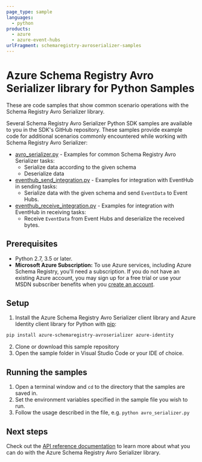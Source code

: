 ```yaml
---
page_type: sample
languages:
  - python
products:
  - azure
  - azure-event-hubs
urlFragment: schemaregistry-avroserializer-samples
---
```


# Azure Schema Registry Avro Serializer library for Python Samples

These are code samples that show common scenario operations with the Schema Registry Avro Serializer library.

Several Schema Registry Avro Serializer Python SDK samples are available to you in the SDK's GitHub repository. These samples provide example code for additional scenarios commonly encountered while working with Schema Registry Avro Serializer:

* [avro_serializer.py][avro_serializer_sample] - Examples for common Schema Registry Avro Serializer tasks:
    * Serialize data according to the given schema
    * Deserialize data
* [eventhub_send_integration.py][eventhub_send_integration_sample] - Examples for integration with EventHub in sending tasks:
    * Serialize data with the given schema and send `EventData` to Event Hubs.
* [eventhub_receive_integration.py][eventhub_receive_integration_sample] - Examples for integration with EventHub in receiving tasks:
    * Receive `EventData` from Event Hubs and deserialize the received bytes.

## Prerequisites
- Python 2.7, 3.5 or later.
- **Microsoft Azure Subscription:**  To use Azure services, including Azure Schema Registry, you'll need a subscription.
If you do not have an existing Azure account, you may sign up for a free trial or use your MSDN subscriber benefits when you [create an account](https://account.windowsazure.com/Home/Index).

## Setup

1. Install the Azure Schema Registry Avro Serializer client library and Azure Identity client library for Python with [pip](https://pypi.org/project/pip/):

```bash
pip install azure-schemaregistry-avroserializer azure-identity
```

2. Clone or download this sample repository
3. Open the sample folder in Visual Studio Code or your IDE of choice.

## Running the samples

1. Open a terminal window and `cd` to the directory that the samples are saved in.
2. Set the environment variables specified in the sample file you wish to run.
3. Follow the usage described in the file, e.g. `python avro_serializer.py`

## Next steps

Check out the [API reference documentation][api_reference] to learn more about
what you can do with the Azure Schema Registry Avro Serializer library.

<!-- LINKS -->
[avro_serializer_sample]: https://github.com/Azure/azure-sdk-for-python/tree/master/sdk/schemaregistry/azure-schemaregistry-avroserializer/samples/avro_serializer.py
[eventhub_send_integration_sample]:  https://github.com/Azure/azure-sdk-for-python/tree/master/sdk/schemaregistry/azure-schemaregistry-avroserializer/samples/eventhub_send_integration.py
[eventhub_receive_integration_sample]:  https://github.com/Azure/azure-sdk-for-python/tree/master/sdk/schemaregistry/azure-schemaregistry-avroserializer/samples/eventhub_receive_integration.py
[api_reference]: https://azuresdkdocs.blob.core.windows.net/$web/python/azure-schemaregistry-avroserializer/latest/index.html
